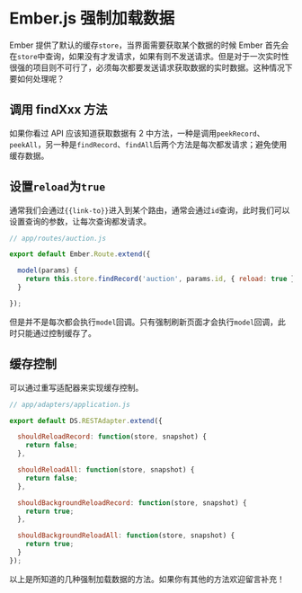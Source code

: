 # Ember.js 强制加载数据

Ember 提供了默认的缓存`store`，当界面需要获取某个数据的时候 Ember 首先会在`store`中查询，如果没有才发请求，如果有则不发送请求。但是对于一次实时性很强的项目则不可行了，必须每次都要发送请求获取数据的实时数据。这种情况下要如何处理呢？

## 调用 findXxx 方法

如果你看过 API 应该知道获取数据有 2 中方法，一种是调用`peekRecord`、`peekAll`，另一种是`findRecord`、`findAll`后两个方法是每次都发请求；避免使用缓存数据。

## 设置`reload`为`true`

通常我们会通过`{{link-to}}`进入到某个路由，通常会通过`id`查询，此时我们可以设置查询的参数，让每次查询都发请求。

```js
// app/routes/auction.js

export default Ember.Route.extend({

  model(params) {
    return this.store.findRecord('auction', params.id, { reload: true });
  }

}); 
```

但是并不是每次都会执行`model`回调。只有强制刷新页面才会执行`model`回调，此时只能通过控制缓存了。

## 缓存控制

可以通过重写适配器来实现缓存控制。

```js
// app/adapters/application.js

export default DS.RESTAdapter.extend({

  shouldReloadRecord: function(store, snapshot) {
    return false;
  },

  shouldReloadAll: function(store, snapshot) {
    return false;
  },

  shouldBackgroundReloadRecord: function(store, snapshot) {
    return true;
  },

  shouldBackgroundReloadAll: function(store, snapshot) {
    return true;
  }
}); 
```

以上是所知道的几种强制加载数据的方法。如果你有其他的方法欢迎留言补充！
